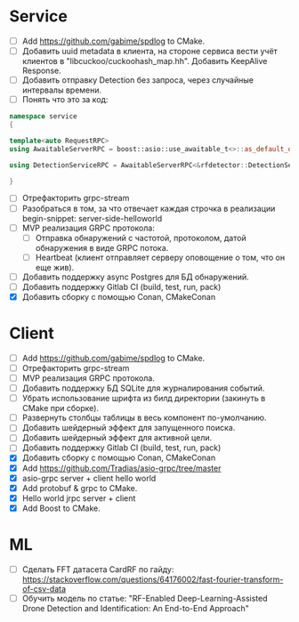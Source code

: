 # Service

- [ ] Add https://github.com/gabime/spdlog to CMake.
- [ ] Добавить uuid metadata в клиента, на стороне сервиса вести учёт клиентов в "libcuckoo/cuckoohash_map.hh". Добавить KeepAlive Response.
- [ ] Добавить отправку Detection без запроса, через случайные интервалы времени.
- [ ] Понять что это за код: 
```cpp
namespace service
{

template<auto RequestRPC>
using AwaitableServerRPC = boost::asio::use_awaitable_t<>::as_default_on_t<agrpc::ServerRPC<RequestRPC>>;

using DetectionServiceRPC = AwaitableServerRPC<&rfdetector::DetectionService::AsyncService::RequestMainStream>;

}
```
- [ ] Отрефакторить grpc-stream
- [ ] Разобраться в том, за что отвечает каждая строчка в реализации 
begin-snippet: server-side-helloworld
- [ ] MVP реализация GRPC протокола:
    - [ ] Отправка обнаружений с частотой, протоколом, датой обнаружения в виде GRPC потока.
    - [ ] Heartbeat (клиент отправляет серверу оповощение о том, что он еще жив).
- [ ] Добавить поддержку async Postgres для БД обнаружений.
- [ ] Добавить поддержку Gitlab CI (build, test, run, pack)
- [x] Добавить сборку с помощью Conan, CMakeConan

# Client
- [ ] Add https://github.com/gabime/spdlog to CMake.
- [ ] Отрефакторить grpc-stream
- [ ] MVP реализация GRPC протокола.
- [ ] Добавить поддержку БД SQLite для журналирования событий. 
- [ ] Убрать использование шрифта из билд директории (закинуть в CMake при сборке).
- [ ] Развернуть столбцы таблицы в весь компонент по-умолчанию.
- [ ] Добавить шейдерный эффект для запущенного поиска.
- [ ] Добавить шейдерный эффект для активной цели.
- [ ] Добавить поддержку Gitlab CI (build, test, run, pack)
- [x] Добавить сборку с помощью Conan, CMakeConan
- [x] Add https://github.com/Tradias/asio-grpc/tree/master
- [x] asio-grpc server + client hello world 
- [x] Add protobuf & grpc to CMake.
- [x] Hello world jrpc server + client
- [x] Add Boost to CMake.

# ML
- [ ] Сделать FFT датасета CardRF по гайду: https://stackoverflow.com/questions/64176002/fast-fourier-transform-of-csv-data
- [ ] Обучить модель по статье: "RF-Enabled Deep-Learning-Assisted Drone Detection and
Identification: An End-to-End Approach"
